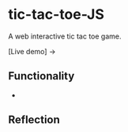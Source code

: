 # tic-tac-toe-JS

A web interactive tic tac toe game.

[Live demo] -> 

## Functionality

- 

## Reflection
